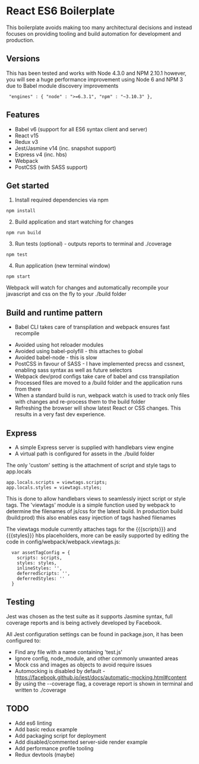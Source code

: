 
# React ES6 Boilerplate

This boilerplate avoids making too many architectural decisions and instead focuses on providing tooling and build automation for development and production.

## Versions

This has been tested and works with Node 4.3.0 and NPM 2.10.1 however, you will see a huge performance improvement using Node 6 and NPM 3 due to Babel module discovery improvements 

```
 "engines" : { "node" : ">=6.3.1", "npm" : "~3.10.3" },
```

 ## Features

 - Babel v6 (support for all ES6 syntax client and server)
 - React v15
 - Redux v3
 - Jest/Jasmine v14 (inc. snapshot support)
 - Express v4 (inc. hbs)
 - Webpack
 - PostCSS (with SASS support)

## Get started

1. Install required dependencies via npm 
```
npm install
```
2. Build application and start watching for changes
```
npm run build
```
3. Run tests (optional) - outputs reports to terminal and ./coverage 
```
npm test
```
4. Run application (new terminal window)
```
npm start 
```

Webpack will watch for changes and automatically recompile your javascript and css on the fly to your ./build folder

## Build and runtime pattern

* Babel CLI takes care of transpilation and webpack ensures fast recompile 

- Avoided using hot reloader modules
- Avoided using babel-polyfill - this attaches to global
- Avoided babel-node - this is slow 
- PostCSS in favour of SASS - I have implemented precss and cssnext, enabling sass syntax as well as future selectors
- Webpack dev/prod configs take care of babel and css transpilation 
- Processed files are moved to a <root>/build folder and the application runs from there
- When a standard build is run, webpack watch is used to track only files with changes and re-process them to the build folder
- Refreshing the browser will show latest React or CSS changes. This results in a very fast dev experience.

## Express

- A simple Express server is supplied with handlebars view engine 
- A virtual path is configured for assets in the ./build folder

The only 'custom' setting is the attachment of script and style tags to app.locals

```
app.locals.scripts = viewtags.scripts;
app.locals.styles = viewtags.styles;
```
This is done to allow handlebars views to seamlessly inject script or style tags. The 'viewtags' module is a simple function used by webpack to determine the filenames of js/css for the latest build.
In production build (build:prod) this also enables easy injection of tags hashed filenames

The viewtags module currently attaches tags for the {{{scripts}}} and {{{styles}}} hbs placeholders, more can be easily supported by editing the code in config/webpack/webpack.viewtags.js:

```
  var assetTagConfig = {
    scripts: scripts,  
    styles: styles,
    inlineStyles: '',
    deferredScripts: '',
    deferredStyles: ''
  }
```

## Testing

Jest was chosen as the test suite as it supports Jasmine syntax, full coverage reports and is being actively developed by Facebook.

All Jest configuration settings can be found in package.json, it has been configured to:

- Find any file with a name containing 'test.js'
- Ignore config, node_module, and other commonly unwanted areas
- Mock css and images as objects to avoid require issues
- Automocking is disabled by default - https://facebook.github.io/jest/docs/automatic-mocking.html#content 
- By using the --coverage flag, a coverage report is shown in terminal and written to <root>./coverage

## TODO

- Add es6 linting
- Add basic redux example
- Add packaging script for deployment
- Add disabled/commented server-side render example
- Add performance profile tooling
- Redux devtools (maybe)